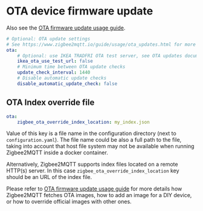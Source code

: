 # OTA device firmware update

Also see the [OTA firmware update usage guide](../usage/ota_updates.md).

```yaml
# Optional: OTA update settings
# See https://www.zigbee2mqtt.io/guide/usage/ota_updates.html for more info
ota:
    # Optional: use IKEA TRADFRI OTA test server, see OTA updates documentation (default: false)
    ikea_ota_use_test_url: false
    # Minimum time between OTA update checks
    update_check_interval: 1440
    # Disable automatic update checks
    disable_automatic_update_check: false
```

## OTA Index override file

```yaml
ota:
    zigbee_ota_override_index_location: my_index.json
```

Value of this key is a file name in the configuration directory (next to `configuration.yaml`).
The file name could be also a full path to the file, taking into account that host file system may not be available when running Zigbee2MQTT inside a docker container.

Alternatively, Zigbee2MQTT supports index files located on a remote HTTP(s) server. In this case `zigbee_ota_override_index_location` key should be an URL of the index file.

Please refer to [OTA firmware update usage guide](../usage/ota_updates.md) for more details how Zigbee2MQTT fetches OTA images,
how to add an image for a DIY device, or how to override official images with other ones.
